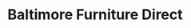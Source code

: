 ---
title: "Baltimore Furniture Direct"
url: /windsor-mill/baltimore-furniture-direct/
shop: furniture
---
